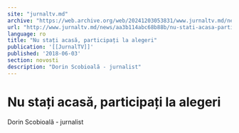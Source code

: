 ```yaml
---
site: "jurnaltv.md"
archive: "https://web.archive.org/web/20241203053831/www.jurnaltv.md/news/aa3b114abc68b88b/nu-stati-acasa-participati-la-alegeri.html?utm_source=RSS&utm_medium=RSS&utm_campaign=RSS"
url: "http://www.jurnaltv.md/news/aa3b114abc68b88b/nu-stati-acasa-participati-la-alegeri.html"
language: ro
title: "Nu stați acasă, participați la alegeri"
publication: '[[JurnalTV]]'
published: '2018-06-03'
section: novosti
description: "Dorin Scobioală - jurnalist"
---
```


# Nu stați acasă, participați la alegeri

Dorin Scobioală - jurnalist